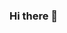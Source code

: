 ### Hi there 👋

<!--
**JasonxGomez/JasonxGomez** is a ✨ _special_ ✨ repository because its `README.md` (this file) appears on your GitHub profile.

Here are some ideas to get you started:

- 🔭 I’m currently working on, updating github README
- 🌱 I’m currently learning, the python language
- 👯 I’m looking to collaborate on, different codes of languages
- 🤔 I’m looking for help with, going deeper in coding.
- 💬 Ask me about. the basics of coding.
- 📫 How to reach me: @jason.gomez@uri.edu, 4012568812
- 😄 Pronouns: ...
- ⚡ Fun fact:I am quite good at basketball.
-->
